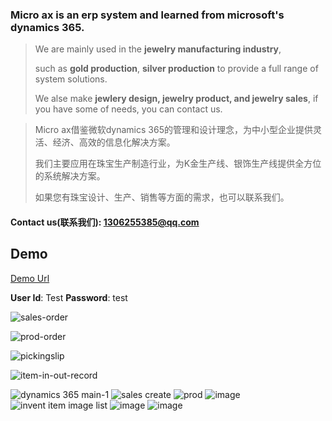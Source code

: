 ### Micro ax is an erp system and learned from microsoft's **dynamics 365**.

> We are mainly used in the **jewelry manufacturing industry**, 
>
> such as **gold production**, **silver production** to provide a full range of system solutions.
>
> We alse make **jewlery design, jewelry product, and jewelry sales**, if you have some of needs, you can contact us.

> Micro ax借鉴微软dynamics 365的管理和设计理念，为中小型企业提供灵活、经济、高效的信息化解决方案。
>
> 我们主要应用在珠宝生产制造行业，为K金生产线、银饰生产线提供全方位的系统解决方案。
>
> 如果您有珠宝设计、生产、销售等方面的需求，也可以联系我们。

#### Contact us(联系我们): 1306255385@qq.com

## Demo 

[Demo Url](http://106.12.108.119:9008/)

**User Id**: Test **Password**: test


![sales-order](https://user-images.githubusercontent.com/15027134/203893517-6662f275-db26-4725-bc8b-0fce853743a6.gif)

![prod-order](https://user-images.githubusercontent.com/15027134/203893534-801297be-80cc-4be5-9d86-89b2ff513fbd.gif)

![pickingslip](https://user-images.githubusercontent.com/15027134/203893548-f29c317d-b603-46cd-b44e-5308e23cb07c.gif)

![item-in-out-record](https://user-images.githubusercontent.com/15027134/203893558-c63bea5a-ccfc-41ec-b1d3-ad45f398217c.gif)

![dynamics 365 main-1](https://user-images.githubusercontent.com/15027134/202984021-46e7450c-6922-4502-bc89-7172b4ac1ff9.png)
![sales create](https://user-images.githubusercontent.com/15027134/202984753-730e6b3c-adde-48a2-9ed3-6b13134554cc.png)
![prod](https://user-images.githubusercontent.com/15027134/202984785-061202b2-aed5-40dd-8003-e7efcd23cc68.png)
![image](https://user-images.githubusercontent.com/15027134/202984678-db62897c-e916-4411-80a6-085bdf95022a.png)
![invent item image list](https://user-images.githubusercontent.com/15027134/202986155-85f627de-d646-438a-959c-881a88cd959a.png)
![image](https://user-images.githubusercontent.com/15027134/202986329-1ae5844a-46e0-4b14-92af-80509b8d83c7.png)
![image](https://user-images.githubusercontent.com/15027134/202986406-d74b7a8b-7a9c-4a3c-9f1b-66a855589030.png)





